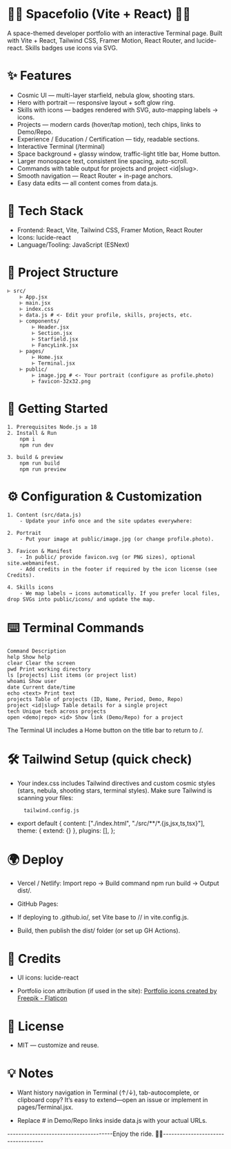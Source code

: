 # 🚀🚀 Spacefolio (Vite + React) 🚀🚀

A space-themed developer portfolio with an interactive Terminal page. Built with Vite + React, Tailwind CSS, Framer Motion, React Router, and lucide-react. Skills badges use icons via SVG.

# ✨ Features

- Cosmic UI — multi-layer starfield, nebula glow, shooting stars.
- Hero with portrait — responsive layout + soft glow ring.
- Skills with icons — badges rendered with SVG, auto-mapping labels → icons.
- Projects — modern cards (hover/tap motion), tech chips, links to Demo/Repo.
- Experience / Education / Certification — tidy, readable sections.
- Interactive Terminal (/terminal)
- Space background + glassy window, traffic-light title bar, Home button.
- Larger monospace text, consistent line spacing, auto-scroll.
- Commands with table output for projects and project <id|slug>.
- Smooth navigation — React Router + in-page anchors.
- Easy data edits — all content comes from data.js.

# 🧰 Tech Stack

- Frontend: React, Vite, Tailwind CSS, Framer Motion, React Router
- Icons: lucide-react
- Language/Tooling: JavaScript (ESNext)

# 📁 Project Structure

    ⊢ src/
        ⊢ App.jsx
        ⊢ main.jsx
        ⊢ index.css
        ⊢ data.js # <- Edit your profile, skills, projects, etc.
        ⊢ components/
            ⊢ Header.jsx
            ⊢ Section.jsx
            ⊢ Starfield.jsx
            ⊢ FancyLink.jsx
        ⊢ pages/
            ⊢ Home.jsx
            ⊢ Terminal.jsx
        ⊢ public/
            ⊢ image.jpg # <- Your portrait (configure as profile.photo)
            ⊢ favicon-32x32.png

# 🚀 Getting Started

    1. Prerequisites Node.js ≥ 18
    2. Install & Run
        npm i
        npm run dev

    3. build & preview
        npm run build
        npm run preview

# ⚙️ Configuration & Customization

    1. Content (src/data.js)
        - Update your info once and the site updates everywhere:

    2. Portrait
        - Put your image at public/image.jpg (or change profile.photo).

    3. Favicon & Manifest
        - In public/ provide favicon.svg (or PNG sizes), optional site.webmanifest.
        - Add credits in the footer if required by the icon license (see Credits).

    4. Skills icons
        - We map labels → icons automatically. If you prefer local files, drop SVGs into public/icons/ and update the map.

# ⌨️ Terminal Commands

    Command Description
    help Show help
    clear Clear the screen
    pwd Print working directory
    ls [projects] List items (or project list)
    whoami Show user
    date Current date/time
    echo <text> Print text
    projects Table of projects (ID, Name, Period, Demo, Repo)
    project <id|slug> Table details for a single project
    tech Unique tech across projects
    open <demo|repo> <id> Show link (Demo/Repo) for a project

The Terminal UI includes a Home button on the title bar to return to /.

# 🛠️ Tailwind Setup (quick check)

- Your index.css includes Tailwind directives and custom cosmic styles (stars, nebula, shooting stars, terminal styles). Make sure Tailwind is scanning your files:

        tailwind.config.js

- export default {
  content: ["./index.html", "./src/**/*.{js,jsx,ts,tsx}"],
  theme: { extend: {} },
  plugins: [],
  };

# 🌍 Deploy

- Vercel / Netlify: Import repo → Build command npm run build → Output dist/.

- GitHub Pages:

- If deploying to <user>.github.io/<repo>, set Vite base to /<repo>/ in vite.config.js.

- Build, then publish the dist/ folder (or set up GH Actions).

# 🙏 Credits

- UI icons: lucide-react

- Portfolio icon attribution (if used in the site):
  <a href="https://www.flaticon.com/free-icons/portfolio" title="portfolio icons">Portfolio icons created by Freepik - Flaticon</a>

# 📜 License

- MIT — customize and reuse.

# 💡 Notes

- Want history navigation in Terminal (↑/↓), tab-autocomplete, or clipboard copy? It’s easy to extend—open an issue or implement in pages/Terminal.jsx.

- Replace # in Demo/Repo links inside data.js with your actual URLs.

--------------------------------------Enjoy the ride. 🌌🚀-----------------------------------
